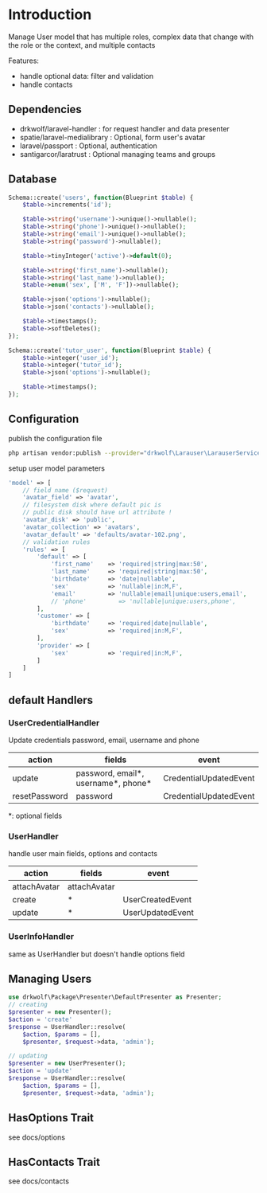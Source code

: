 # Introduction

Manage User model that has multiple roles, complex data that change with the role or the context, and multiple contacts

Features:

- handle optional data: filter and validation
- handle contacts

## Dependencies

- drkwolf/laravel-handler : for request handler and data presenter
- spatie/laravel-medialibrary : Optional, form user's avatar
- laravel/passport : Optional, authentication
- santigarcor/laratrust : Optional managing teams and groups

## Database

```php
Schema::create('users', function(Blueprint $table) {
    $table->increments('id');

    $table->string('username')->unique()->nullable();
    $table->string('phone')->unique()->nullable();
    $table->string('email')->unique()->nullable();
    $table->string('password')->nullable();

    $table->tinyInteger('active')->default(0);

    $table->string('first_name')->nullable();
    $table->string('last_name')->nullable();
    $table->enum('sex', ['M', 'F'])->nullable();

    $table->json('options')->nullable();
    $table->json('contacts')->nullable();

    $table->timestamps();
    $table->softDeletes();
});

Schema::create('tutor_user', function(Blueprint $table) {
    $table->integer('user_id');
    $table->integer('tutor_id');
    $table->json('options')->nullable();

    $table->timestamps();
});
```

## Configuration

publish the configuration file

```bash
php artisan vendor:publish --provider="drkwolf\Larauser\LarauserServiceProvider" --tag="config"
```

setup user model parameters

```php
'model' => [
    // field name ($request)
    'avatar_field' => 'avatar',
    // filesystem disk where default pic is
    // public disk should have url attribute !
    'avatar_disk' => 'public',
    'avatar_collection' => 'avatars',
    'avatar_default' => 'defaults/avatar-102.png',
    // validation rules
    'rules' => [
        'default' => [
            'first_name'    => 'required|string|max:50',
            'last_name'     => 'required|string|max:50',
            'birthdate'     => 'date|nullable',
            'sex'           => 'nullable|in:M,F',
            'email'         => 'nullable|email|unique:users,email',
            // 'phone'         => 'nullable|unique:users,phone',
        ],
        'customer' => [
            'birthdate'     => 'required|date|nullable',
            'sex'           => 'required|in:M,F',
        ],
        'provider' => [
            'sex'           => 'required|in:M,F',
        ]
    ]
]
```

## default Handlers

### UserCredentialHandler

Update credentials password, email, username and phone
 
| action        | fields                              | event                  |
| ------------- | ----------------------------------- | ---------------------- |
| update        | password, email*, username*, phone* | CredentialUpdatedEvent |
| resetPassword | password                            | CredentialUpdatedEvent |

*: optional fields

### UserHandler

handle user main fields, options and contacts

| action       | fields       | event            |
| ------------ | ------------ | ---------------- |
| attachAvatar | attachAvatar |                  |
| create       | *            | UserCreatedEvent |
| update       | *            | UserUpdatedEvent |

### UserInfoHandler

same as UserHandler but doesn't handle options field

## Managing Users

```php
use drkwolf\Package\Presenter\DefaultPresenter as Presenter;
// creating 
$presenter = new Presenter();
$action = 'create'
$response = UserHandler::resolve(
    $action, $params = [],
    $presenter, $request->data, 'admin');

// updating
$presenter = new UserPresenter();
$action = 'update'
$response = UserHandler::resolve(
    $action, $params = [],
    $presenter, $request->data, 'admin');
```

## HasOptions Trait

see docs/options

## HasContacts Trait

see docs/contacts